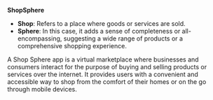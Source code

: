 **ShopSphere**

* **Shop**: Refers to a place where goods or services are sold.
* **Sphere**: In this case, it adds a sense of completeness or all-encompassing, suggesting a wide range of products or a comprehensive shopping experience.

A Shop Sphere app is a virtual marketplace where businesses and consumers interact for the purpose of buying and selling products or services over the internet. It provides users with a convenient and accessible way to shop from the comfort of their homes or on the go through mobile devices.